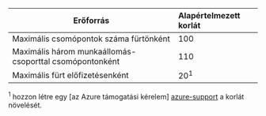 | Erőforrás | Alapértelmezett korlát |
| --- | :--- |
| Maximális csomópontok száma fürtönként | 100 |
| Maximális három munkaállomás-csoporttal csomópontonként | 110 |
| Maximális fürt előfizetésenként | 20<sup>1</sup> |

<sup>1</sup> hozzon létre egy [az Azure támogatási kérelem] [ azure-support] a korlát növelését.<br />

<!-- LINKS - External -->
[azure-support]: https://ms.portal.azure.com/#blade/Microsoft_Azure_Support/HelpAndSupportBlade/newsupportrequest
